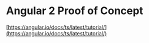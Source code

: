 # Angular 2 Proof of Concept
[https://angular.io/docs/ts/latest/tutorial/](https://angular.io/docs/ts/latest/tutorial/)
